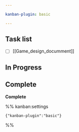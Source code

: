 ```yaml
---

kanban-plugin: basic

---
```


## Task list

- [ ] [[Game_design_documment]]


## In Progress



## Complete

**Complete**




%% kanban:settings
```
{"kanban-plugin":"basic"}
```
%%